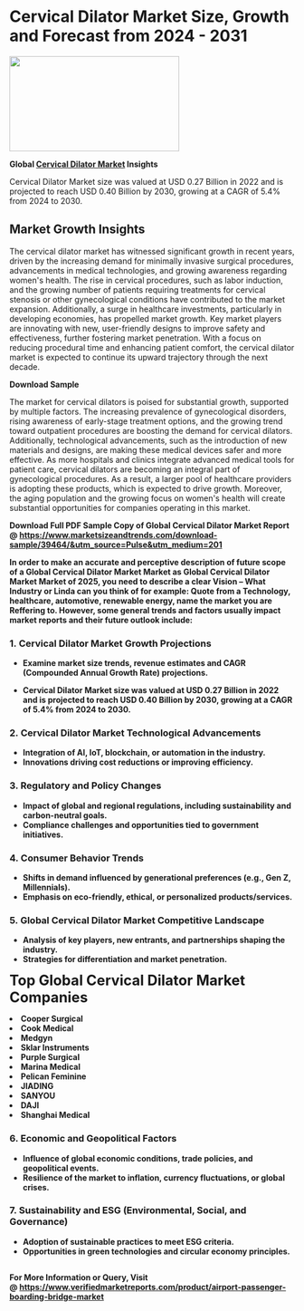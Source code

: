 <H1>Cervical Dilator Market Size, Growth and Forecast from 2024 - 2031</H1><img class="aligncenter size-medium wp-image-584254" src="https://thirdeyenews.in/wp-content/uploads/2024/09/Global-Market-Research-300x168.jpeg" alt="" width="300" height="168" /><p><strong>Global&nbsp;<a href="https://www.marketsizeandtrends.com/download-sample/39464/&amp;utm_source=Pulse&amp;utm_medium=201">Cervical Dilator Market</a> Insights</strong></p><p>Cervical Dilator Market size was valued at USD 0.27 Billion in 2022 and is projected to reach USD 0.40 Billion by 2030, growing at a CAGR of 5.4% from 2024 to 2030.</p><p><h2>Market Growth Insights</h2> <p>The cervical dilator market has witnessed significant growth in recent years, driven by the increasing demand for minimally invasive surgical procedures, advancements in medical technologies, and growing awareness regarding women's health. The rise in cervical procedures, such as labor induction, and the growing number of patients requiring treatments for cervical stenosis or other gynecological conditions have contributed to the market expansion. Additionally, a surge in healthcare investments, particularly in developing economies, has propelled market growth. Key market players are innovating with new, user-friendly designs to improve safety and effectiveness, further fostering market penetration. With a focus on reducing procedural time and enhancing patient comfort, the cervical dilator market is expected to continue its upward trajectory through the next decade.</p> <p><strong>Download Sample</strong></p> <p>The market for cervical dilators is poised for substantial growth, supported by multiple factors. The increasing prevalence of gynecological disorders, rising awareness of early-stage treatment options, and the growing trend toward outpatient procedures are boosting the demand for cervical dilators. Additionally, technological advancements, such as the introduction of new materials and designs, are making these medical devices safer and more effective. As more hospitals and clinics integrate advanced medical tools for patient care, cervical dilators are becoming an integral part of gynecological procedures. As a result, a larger pool of healthcare providers is adopting these products, which is expected to drive growth. Moreover, the aging population and the growing focus on women's health will create substantial opportunities for companies operating in this market.</p> <p><strong></p><p><span class=""><strong>Download Full PDF Sample Copy of Global Cervical Dilator Market Report</strong> @ <a href="https://www.marketsizeandtrends.com/download-sample/39464/&amp;utm_source=Pulse&amp;utm_medium=201" target="_blank">https://www.marketsizeandtrends.com/download-sample/39464/&amp;utm_source=Pulse&amp;utm_medium=201</a></span></p><p>In order to make an accurate and perceptive description of future scope of a Global&nbsp;Cervical Dilator Market Market as Global&nbsp;Cervical Dilator Market Market of 2025, you need to describe a clear Vision &ndash; What Industry or Linda can you think of for example: Quote from a Technology, healthcare, automotive, renewable energy, name the market you are Reffering to. However, some general trends and factors usually impact market reports and their future outlook include:</p><h3>1.&nbsp;<strong>Cervical Dilator Market Growth Projections</strong></h3><ul><li>Examine market size trends, revenue estimates and CAGR (Compounded Annual Growth Rate) projections.</li><li><p>Cervical Dilator Market size was valued at USD 0.27 Billion in 2022 and is projected to reach USD 0.40 Billion by 2030, growing at a CAGR of 5.4% from 2024 to 2030.</p></li></ul><h3>2.&nbsp;<strong>Cervical Dilator Market Technological Advancements</strong></h3><ul><li>Integration of AI, IoT, blockchain, or automation in the industry.</li><li>Innovations driving cost reductions or improving efficiency.</li></ul><h3>3.&nbsp;<strong>Regulatory and Policy Changes</strong></h3><ul><li>Impact of global and regional regulations, including sustainability and carbon-neutral goals.</li><li>Compliance challenges and opportunities tied to government initiatives.</li></ul><h3>4.&nbsp;<strong>Consumer Behavior Trends</strong></h3><ul><li>Shifts in demand influenced by generational preferences (e.g., Gen Z, Millennials).</li><li>Emphasis on eco-friendly, ethical, or personalized products/services.</li></ul><h3>5.&nbsp;<strong>Global Cervical Dilator Market Competitive Landscape</strong></h3><ul><li>Analysis of key players, new entrants, and partnerships shaping the industry.</li><li>Strategies for differentiation and market penetration.</li></ul><p data-pm-slice="1 1 []"><span style="color: inherit; font-family: inherit; font-size: 25px;">Top Global Cervical Dilator Market Companies</span></p><div class="" data-test-id=""><p><li>Cooper Surgical</li><li> Cook Medical</li><li> Medgyn</li><li> Sklar Instruments</li><li> Purple Surgical</li><li> Marina Medical</li><li> Pelican Feminine</li><li> JIADING</li><li> SANYOU</li><li> DAJI</li><li> Shanghai Medical</li></p></div><h3>6.&nbsp;<strong>Economic and Geopolitical Factors</strong></h3><ul><li>Influence of global economic conditions, trade policies, and geopolitical events.</li><li>Resilience of the market to inflation, currency fluctuations, or global crises.</li></ul><h3>7.&nbsp;<strong>Sustainability and ESG (Environmental, Social, and Governance)</strong></h3><ul><li>Adoption of sustainable practices to meet ESG criteria.</li><li>Opportunities in green technologies and circular economy principles.</li></ul><h2><strong style="font-size: 14px;">For More Information or Query, Visit @&nbsp;</strong><a style="background-color: #ffffff; font-size: 14px;" href="https://www.marketsizeandtrends.com/report/cervical-dilator-market/" target="_blank">https://www.verifiedmarketreports.com/product/airport-passenger-boarding-bridge-market</a></h2>
